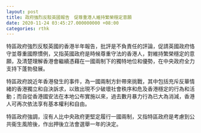 ```yaml
---
layout: post
title: 政府強烈反駁英國報告　促尊重港人維持繁榮穩定意願
date: 2020-11-24 03:45:27.000000000 +08:00
categories: rthk
---
```


特區政府強烈反駁英國的香港半年報告，批評是不負責任的評論，促請英國政府恪守並尊重國際慣例，又指英國政府是時候尊重守法的香港人，對維持繁榮穩定的意願，及清楚理解香港會繼續憑藉在一國兩制下的獨特地位和優勢，在中央政府全力支持下蓬勃發展。

特區政府說近年香港發生的事件，為一國兩制方針帶來挑戰，其中包括充斥反華情緒的香港獨立和自決訴求，以致出現不少破壞社會秩序和危及香港穩定的行為和活動；而自從香港國安法在本地公布實施以來，過去數月暴力行為已大為消減，香港人可再次依法享有基本權利和自由。

特區政府強調，沒有人比中央政府更堅定履行一國兩制，又指特區政府是考慮到公共衞生風險後，作出押後立法會選舉一年的決定。
